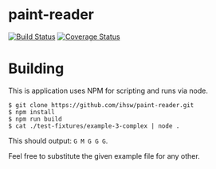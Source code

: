 # paint-reader

[![Build Status](https://travis-ci.org/ihsw/paint-reader.svg?branch=master)](https://travis-ci.org/ihsw/paint-reader)
[![Coverage Status](https://coveralls.io/repos/github/ihsw/paint-reader/badge.svg?branch=master)](https://coveralls.io/github/ihsw/paint-reader?branch=master)

# Building

This is application uses NPM for scripting and runs via node.

    $ git clone https://github.com/ihsw/paint-reader.git
    $ npm install
    $ npm run build
    $ cat ./test-fixtures/example-3-complex | node .

This should output: `G M G G G`.

Feel free to substitute the given example file for any other.
